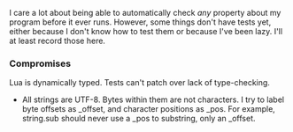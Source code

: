 I care a lot about being able to automatically check _any_ property about my
program before it ever runs. However, some things don't have tests yet, either
because I don't know how to test them or because I've been lazy. I'll at least
record those here.

### Compromises

Lua is dynamically typed. Tests can't patch over lack of type-checking.

* All strings are UTF-8. Bytes within them are not characters. I try to label
  byte offsets as _offset, and character positions as _pos. For example,
  string.sub should never use a _pos to substring, only an _offset.
